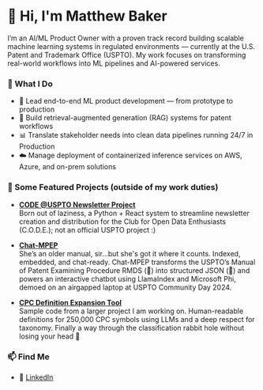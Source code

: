# 👋 Hi, I'm Matthew Baker

I’m an AI/ML Product Owner with a proven track record building scalable machine learning systems in regulated environments — currently at the U.S. Patent and Trademark Office (USPTO). My work focuses on transforming real-world workflows into ML pipelines and AI-powered services.

### 🧠 What I Do
- 🚀 Lead end-to-end ML product development — from prototype to production
- 🔎 Build retrieval-augmented generation (RAG) systems for patent workflows
- 📊 Translate stakeholder needs into clean data pipelines running 24/7 in Production
- ☁️ Manage deployment of containerized inference services on AWS, Azure, and on-prem solutions

### 📌 Some Featured Projects (outside of my work duties)
- [**CODE @USPTO Newsletter Project**](https://github.com/USPTOCode/uspto-newsletter)  
  Born out of laziness, a Python + React system to streamline newsletter creation and distribution for the Club for Open Data Enthusiasts (C.O.D.E.); not an official USPTO project :)

- [**Chat-MPEP**](https://github.com/USPTOCode/preexam-assist)  
 She’s an older manual, sir…but she's got it where it counts. Indexed, embedded, and chat-ready. Chat-MPEP transforms the USPTO’s Manual of Patent Examining Procedure RMDS (🤮) into structured JSON (🧼) and powers an interactive chatbot using LlamaIndex and Microsoft Phi, demoed on an airgapped laptop at USPTO Community Day 2024.

- [**CPC Definition Expansion Tool**](https://github.com/USPTOCode/expandedCPCdefinitions)  
  Sample code from a larger project I am working on. Human-readable definitions for 250,000 CPC symbols using LLMs and a deep respect for taxonomy. Finally a way through the classification rabbit hole without losing your head 👑

### 📫 Find Me
- 🔗 [LinkedIn](https://www.linkedin.com/in/mharrisonbaker)  

